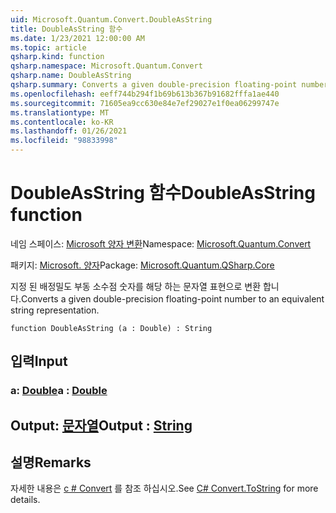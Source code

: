 ```yaml
---
uid: Microsoft.Quantum.Convert.DoubleAsString
title: DoubleAsString 함수
ms.date: 1/23/2021 12:00:00 AM
ms.topic: article
qsharp.kind: function
qsharp.namespace: Microsoft.Quantum.Convert
qsharp.name: DoubleAsString
qsharp.summary: Converts a given double-precision floating-point number to an equivalent string representation.
ms.openlocfilehash: eeff744b294f1b69b613b367b91682fffa1ae440
ms.sourcegitcommit: 71605ea9cc630e84e7ef29027e1f0ea06299747e
ms.translationtype: MT
ms.contentlocale: ko-KR
ms.lasthandoff: 01/26/2021
ms.locfileid: "98833998"
---
```

# <a name="doubleasstring-function"></a><span data-ttu-id="539a7-102">DoubleAsString 함수</span><span class="sxs-lookup"><span data-stu-id="539a7-102">DoubleAsString function</span></span>

<span data-ttu-id="539a7-103">네임 스페이스: [Microsoft 양자 변환](xref:Microsoft.Quantum.Convert)</span><span class="sxs-lookup"><span data-stu-id="539a7-103">Namespace: [Microsoft.Quantum.Convert](xref:Microsoft.Quantum.Convert)</span></span>

<span data-ttu-id="539a7-104">패키지: [Microsoft. 양자](https://nuget.org/packages/Microsoft.Quantum.QSharp.Core)</span><span class="sxs-lookup"><span data-stu-id="539a7-104">Package: [Microsoft.Quantum.QSharp.Core](https://nuget.org/packages/Microsoft.Quantum.QSharp.Core)</span></span>


<span data-ttu-id="539a7-105">지정 된 배정밀도 부동 소수점 숫자를 해당 하는 문자열 표현으로 변환 합니다.</span><span class="sxs-lookup"><span data-stu-id="539a7-105">Converts a given double-precision floating-point number to an equivalent string representation.</span></span>

```qsharp
function DoubleAsString (a : Double) : String
```


## <a name="input"></a><span data-ttu-id="539a7-106">입력</span><span class="sxs-lookup"><span data-stu-id="539a7-106">Input</span></span>

### <a name="a--double"></a><span data-ttu-id="539a7-107">a: [Double](xref:microsoft.quantum.lang-ref.double)</span><span class="sxs-lookup"><span data-stu-id="539a7-107">a : [Double](xref:microsoft.quantum.lang-ref.double)</span></span>





## <a name="output--string"></a><span data-ttu-id="539a7-108">Output: [문자열](xref:microsoft.quantum.lang-ref.string)</span><span class="sxs-lookup"><span data-stu-id="539a7-108">Output : [String](xref:microsoft.quantum.lang-ref.string)</span></span>



## <a name="remarks"></a><span data-ttu-id="539a7-109">설명</span><span class="sxs-lookup"><span data-stu-id="539a7-109">Remarks</span></span>

<span data-ttu-id="539a7-110">자세한 내용은 [c # Convert](https://docs.microsoft.com/dotnet/api/system.convert.tostring?view=netframework-4.7.1#System_Convert_ToString_System_Double_) 를 참조 하십시오.</span><span class="sxs-lookup"><span data-stu-id="539a7-110">See [C# Convert.ToString](https://docs.microsoft.com/dotnet/api/system.convert.tostring?view=netframework-4.7.1#System_Convert_ToString_System_Double_) for more details.</span></span>